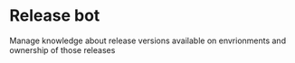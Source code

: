 # Release bot
Manage knowledge about release versions available on envrionments and ownership of those releases
